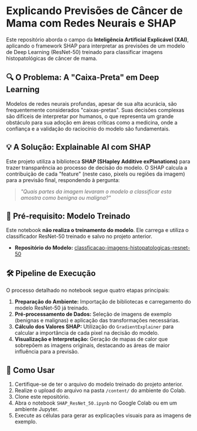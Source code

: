 # Explicando Previsões de Câncer de Mama com Redes Neurais e SHAP

Este repositório aborda o campo da **Inteligência Artificial Explicável (XAI)**, aplicando o framework SHAP para interpretar as previsões de um modelo de Deep Learning (ResNet-50) treinado para classificar imagens histopatológicas de câncer de mama.

## 🔍 O Problema: A "Caixa-Preta" em Deep Learning

Modelos de redes neurais profundas, apesar de sua alta acurácia, são frequentemente considerados "caixas-pretas". Suas decisões complexas são difíceis de interpretar por humanos, o que representa um grande obstáculo para sua adoção em áreas críticas como a medicina, onde a confiança e a validação do raciocínio do modelo são fundamentais.

## 💡 A Solução: Explainable AI com SHAP

Este projeto utiliza a biblioteca **SHAP (SHapley Additive exPlanations)** para trazer transparência ao processo de decisão do modelo. O SHAP calcula a contribuição de cada "feature" (neste caso, pixels ou regiões da imagem) para a previsão final, respondendo à pergunta:

> *"Quais partes da imagem levaram o modelo a classificar esta amostra como benigna ou maligna?"*

## 🔗 Pré-requisito: Modelo Treinado

Este notebook **não realiza o treinamento do modelo**. Ele carrega e utiliza o classificador ResNet-50 treinado e salvo no projeto anterior.

-   **Repositório do Modelo:** [classficacao-imagens-histopatologicas-resnet-50](https://github.com/GabrielFerreiraSilva/classficacao-imagens-histopatologicas-resnet-50)

## 🛠️ Pipeline de Execução

O processo detalhado no notebook segue quatro etapas principais:

1.  **Preparação do Ambiente:** Importação de bibliotecas e carregamento do modelo ResNet-50 já treinado.
2.  **Pré-processamento de Dados:** Seleção de imagens de exemplo (benignas e malignas) e aplicação das transformações necessárias.
3.  **Cálculo dos Valores SHAP:** Utilização do `GradientExplainer` para calcular a importância de cada pixel na decisão do modelo.
4.  **Visualização e Interpretação:** Geração de mapas de calor que sobrepõem as imagens originais, destacando as áreas de maior influência para a previsão.

## 🚀 Como Usar

1.  Certifique-se de ter o arquivo do modelo treinado do projeto anterior.
2.  Realize o upload do arquivo na pasta `/content/` do ambiente do Colab.
3.  Clone este repositório.
4.  Abra o notebook `SHAP_ResNet_50.ipynb` no Google Colab ou em um ambiente Jupyter.
5.  Execute as células para gerar as explicações visuais para as imagens de exemplo.
